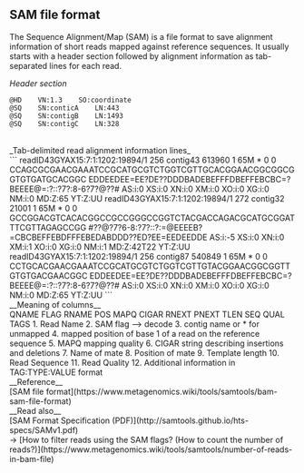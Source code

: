 ## SAM file format
The Sequence Alignment/Map (SAM) is a file format to save alignment information of short reads mapped against reference sequences. It usually starts with a header section followed by alignment information as tab-separated lines for each read.<br>

_Header section_<br>

```
@HD    VN:1.3    SO:coordinate
@SQ    SN:conticA    LN:443
@SQ    SN:contigB    LN:1493
@SQ    SN:contigC    LN:328
```
<br>
_Tab-delimited read alignment information lines_ <br>
```
readID43GYAX15:7:1:1202:19894/1    256    contig43    613960    1    65M    *    0    0    CCAGCGCGAACGAAATCCGCATGCGTCTGGTCGTTGCACGGAACGGCGGCGGTGTGATGCACGGC    EDDEEDEE=EE?DE??DDDBADEBEFFFDBEFFEBCBC=?BEEEE@=:?::?7?:8-6?7?@??#    AS:i:0    XS:i:0  XN:i:0  XM:i:0  XO:i:0  XG:i:0  NM:i:0  MD:Z:65  YT:Z:UU
readID43GYAX15:7:1:1202:19894/1    272    contig32    21001    1    65M    *    0    0    GCCGGACGTCACACGGCCGCCGGGCCGGTCTACGACCAGACGCATGCGGATTTCGTTAGAGCCGG    #??@?7?6-8:?7?::?:=@EEEEB?=CBCBEFFEBDFFFEBEDABDDD??ED?EE=EEDEEDDE    AS:i:-5    XS:i:0   XN:i:0  XM:i:1   XO:i:0   XG:i:0   NM:i:1   MD:Z:42T22   YT:Z:UU
readID43GYAX15:7:1:1202:19894/1    256    contig87    540849    1    65M    *    0    0    CCTGCACGAACGAAATCCGCATGCGTCTGGTCGTTGTACGGAACGGCGGTTGTGTGACGAACGGC    EDDEEDEE=EE?DE??DDDBADEBEFFFDBEFFEBCBC=?BEEEE@=:?::?7?:8-6?7?@??# AS:i:0  XS:i:0 XN:i:0  XM:i:0 XO:i:0  XG:i:0  NM:i:0    MD:Z:65    YT:Z:UU
```
<br>
__Meaning of columns__<br>
QNAME    FLAG    RNAME    POS    MAPQ    CIGAR    RNEXT    PNEXT    TLEN    SEQ    QUAL    TAGS
1. Read Name
2. SAM flag --> decode
3. contig name or * for unmapped
4. mapped position of base 1 of a read on the reference sequence
5. MAPQ mapping quality
6. CIGAR string describing insertions and deletions
7. Name of mate
8. Position of mate
9. Template length
10. Read Sequence
11. Read Quality
12. Additional information in TAG:TYPE:VALUE format
<br>
__Reference__<br>
[SAM file format](https://www.metagenomics.wiki/tools/samtools/bam-sam-file-format)<br>
__Read also__ <br>
[SAM Format Specification (PDF)](http://samtools.github.io/hts-specs/SAMv1.pdf) <br>
→ [How to filter reads using the SAM flags? (How to count the number of reads?)](https://www.metagenomics.wiki/tools/samtools/number-of-reads-in-bam-file) <br>
